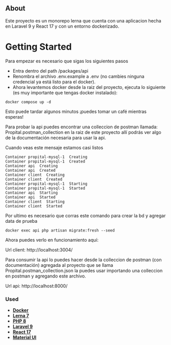 ## About

Este proyecto es un monorepo lerna que cuenta con una aplicacion hecha en Laravel 9 y React 17 y con un entorno dockerizado.

# Getting Started

Para empezar es necesario que sigas los siguientes pasos

- Entra dentro del path /packages/api
- Renombra el archivo .env.example a .env (no cambies ninguna credencial ya está listo para el docker).
- Ahora levantemos docker desde la raiz del proyecto, ejecuta lo siguiente (es muy importante que tengas docker instalado):

```shell
docker compose up -d
```

Esto puede tardar algunos minutos ¡puedes tomar un café mientras esperas!

Para probar la api puedes encontrar una colleccion de postman llamada: Propital.postman_collection en la raiz de este proyecto allí podrás ver algo de la documentación necesaria para usar la api.

Cuando veas este mensaje estamos casi listos

```shell
Container propital-mysql-1  Creating
Container propital-mysql-1  Created
Container api  Creating
Container api  Created
Container client  Creating
Container client  Created
Container propital-mysql-1  Starting
Container propital-mysql-1  Started
Container api  Starting
Container api  Started
Container client  Starting
Container client  Started

```

Por ultimo es necesario que corras este comando para crear la bd y agregar data de prueba

```shell
docker exec api php artisan migrate:fresh --seed
```

Ahora puedes verlo en funcionamiento aquí:

Url client: http://localhost:3004/

Para consumir la api lo puedes hacer desde la colleccion de postman (con documentación) agregada al proyecto que se llama
Propital.postman_collection.json la puedes usar importando una colleccion en postman y agregando este archivo.

Url api: http://localhost:8000/

### Used

- **[Docker](https://www.docker.com/)**
- **[Lerna 7](https://lerna.js.org/)**
- **[PHP 8](https://www.php.net/releases/8.0/en.php)**
- **[Laravel 9](https://laravel.com/)**
- **[React 17](https://react.dev/)**
- **[Material UI](https://mui.com/material-ui)**
